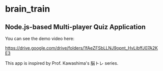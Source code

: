 # brain_train
## Node.js-based Multi-player Quiz Application

You can see the demo video here: 

https://drive.google.com/drive/folders/1fAeZFSbLLNJ9opnt_HvLibffJ07A2KE3

This app is inspired by Prof. Kawashima's 脳トレ series.